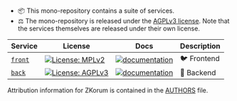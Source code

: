 - :package: This mono-repository contains a suite of services.
- :balance_scale: The mono-repository is released under the [AGPLv3 license](./COPYING). Note that the services themselves are released under their own license.

| Service                     | License                                                                                                | Docs                                                                           | Description               |
| --------------------------- | ------------------------------------------------------------------------------------------------------ | ------------------------------------------------------------------------------ | ------------------------- |
| [`front`](./services/front) | [![License: MPLv2](https://img.shields.io/badge/License-MPL%20v2-blue.svg)](./services/front/COPYING)  | [![documentation](https://img.shields.io/badge/readme-blue)](./services/front) | :bird: Frontend           |
| [`back`](./services/back)   | [![License: AGPLv3](https://img.shields.io/badge/License-AGPL%20v3-blue.svg)](./services/back/COPYING) | [![documentation](https://img.shields.io/badge/readme-blue)](./services/back)  | :thought_balloon: Backend |

Attribution information for ZKorum is contained in the [AUTHORS](AUTHORS) file.
